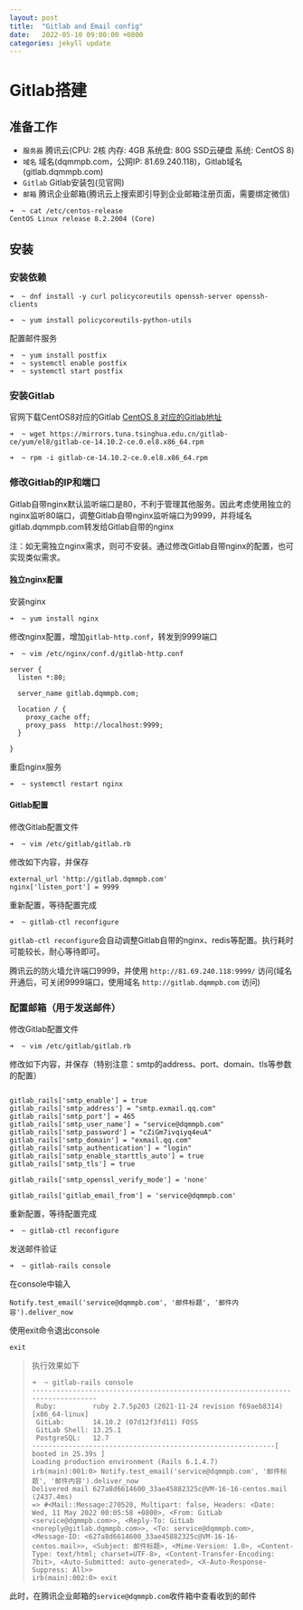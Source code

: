 ```yaml
---
layout: post
title:  "Gitlab and Email config"
date:   2022-05-10 09:00:00 +0800
categories: jekyll update
---
```


# Gitlab搭建

## 准备工作

- `服务器` 腾讯云(CPU: 2核 内存: 4GB 系统盘: 80G SSD云硬盘 系统: CentOS 8)
- `域名` 域名(dqmmpb.com，公网IP: 81.69.240.118)，Gitlab域名(gitlab.dqmmpb.com)
- `Gitlab` Gitlab安装包(见官网)
- `邮箱` 腾讯企业邮箱(腾讯云上搜索即引导到企业邮箱注册页面，需要绑定微信)

```shell script
➜  ~ cat /etc/centos-release
CentOS Linux release 8.2.2004 (Core)
```

## 安装

### 安装依赖

```shell script
➜  ~ dnf install -y curl policycoreutils openssh-server openssh-clients
```
```shell script
➜  ~ yum install policycoreutils-python-utils
```
配置邮件服务
```shell script
➜  ~ yum install postfix
➜  ~ systemctl enable postfix
➜  ~ systemctl start postfix
```

### 安装Gitlab

官网下载CentOS8对应的Gitlab
[CentOS 8 对应的Gitlab地址](https://mirrors.tuna.tsinghua.edu.cn/gitlab-ce/yum/el8/?C=M&O=D)

```shell script
➜  ~ wget https://mirrors.tuna.tsinghua.edu.cn/gitlab-ce/yum/el8/gitlab-ce-14.10.2-ce.0.el8.x86_64.rpm
```
```shell script
➜  ~ rpm -i gitlab-ce-14.10.2-ce.0.el8.x86_64.rpm
```

### 修改Gitlab的IP和端口

Gitlab自带nginx默认监听端口是80，不利于管理其他服务。因此考虑使用独立的nginx监听80端口，调整Gitlab自带nginx监听端口为9999，并将域名gitlab.dqmmpb.com转发给Gitlab自带的nginx

注：如无需独立nginx需求，则可不安装。通过修改Gitlab自带nginx的配置，也可实现类似需求。

#### 独立nginx配置

安装nginx
```shell script
➜  ~ yum install nginx
```
修改nginx配置，增加`gitlab-http.conf`，转发到9999端口
```shell script
➜  ~ vim /etc/nginx/conf.d/gitlab-http.conf
```
```text
server {
  listen *:80;

  server_name gitlab.dqmmpb.com;

  location / {
    proxy_cache off;
    proxy_pass  http://localhost:9999;
  }

}
```
重启nginx服务
```shell script
➜  ~ systemctl restart nginx
```

#### Gitlab配置

修改Gitlab配置文件
```shell script
➜  ~ vim /etc/gitlab/gitlab.rb
```
修改如下内容，并保存
```text
external_url 'http://gitlab.dqmmpb.com'
nginx['listen_port'] = 9999
```
重新配置，等待配置完成
```shell script
➜  ~ gitlab-ctl reconfigure
```
`gitlab-ctl reconfigure`会自动调整Gitlab自带的nginx、redis等配置。执行耗时可能较长，耐心等待即可。

腾讯云的防火墙允许端口9999，并使用 `http://81.69.240.118:9999/` 访问(域名开通后，可关闭9999端口，使用域名 `http://gitlab.dqmmpb.com` 访问)


### 配置邮箱（用于发送邮件）

修改Gitlab配置文件
```shell script
➜  ~ vim /etc/gitlab/gitlab.rb
```
修改如下内容，并保存（特别注意：smtp的address、port、domain、tls等参数的配置）
```text

gitlab_rails['smtp_enable'] = true
gitlab_rails['smtp_address'] = "smtp.exmail.qq.com"
gitlab_rails['smtp_port'] = 465
gitlab_rails['smtp_user_name'] = "service@dqmmpb.com"
gitlab_rails['smtp_password'] = "cZiGm7ivqiyq4euA"
gitlab_rails['smtp_domain'] = "exmail.qq.com"
gitlab_rails['smtp_authentication'] = "login"
gitlab_rails['smtp_enable_starttls_auto'] = true
gitlab_rails['smtp_tls'] = true

gitlab_rails['smtp_openssl_verify_mode'] = 'none'

gitlab_rails['gitlab_email_from'] = 'service@dqmmpb.com'

```
重新配置，等待配置完成
```shell script
➜  ~ gitlab-ctl reconfigure
```
发送邮件验证
```shell script
➜  ~ gitlab-rails console
```
在console中输入
```text
Notify.test_email('service@dqmmpb.com', '邮件标题', '邮件内容').deliver_now
```
使用exit命令退出console
```text
exit
```
> 执行效果如下
>
> ```shell script
> ➜  ~ gitlab-rails console
> --------------------------------------------------------------------------------
>  Ruby:         ruby 2.7.5p203 (2021-11-24 revision f69aeb8314) [x86_64-linux]
>  GitLab:       14.10.2 (07d12f3fd11) FOSS
>  GitLab Shell: 13.25.1
>  PostgreSQL:   12.7
> ------------------------------------------------------------[ booted in 25.39s ]
> Loading production environment (Rails 6.1.4.7)
> irb(main):001:0> Notify.test_email('service@dqmmpb.com', '邮件标题', '邮件内容').deliver_now
> Delivered mail 627a8d6614600_33ae45882325c@VM-16-16-centos.mail (2437.4ms)
> => #<Mail::Message:270520, Multipart: false, Headers: <Date: Wed, 11 May 2022 00:05:58 +0800>, <From: GitLab <service@dqmmpb.com>>, <Reply-To: GitLab <noreply@gitlab.dqmmpb.com>>, <To: service@dqmmpb.com>, <Message-ID: <627a8d6614600_33ae45882325c@VM-16-16-centos.mail>>, <Subject: 邮件标题>, <Mime-Version: 1.0>, <Content-Type: text/html; charset=UTF-8>, <Content-Transfer-Encoding: 7bit>, <Auto-Submitted: auto-generated>, <X-Auto-Response-Suppress: All>>
> irb(main):002:0> exit
> 
> ```

此时，在腾讯企业邮箱的`service@dqmmpb.com`收件箱中查看收到的邮件
